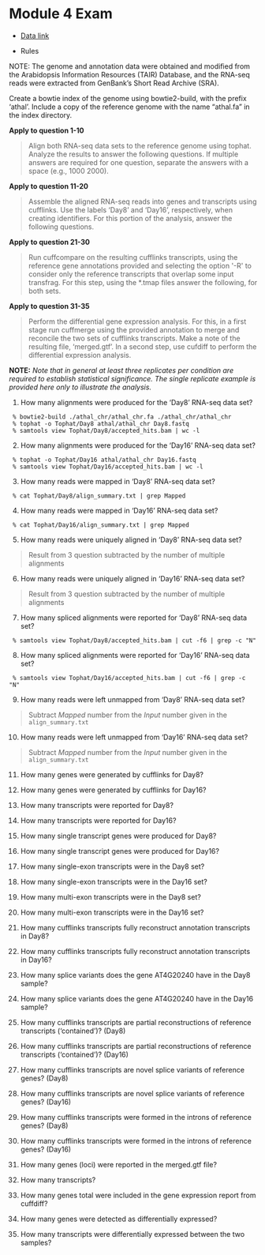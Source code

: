 # Module 4 Exam

* [Data link](https://d396qusza40orc.cloudfront.net/gencommand/gencommand_proj4.tar.gz)

* Rules

NOTE: The genome and annotation data were obtained and modified from the Arabidopsis Information Resources (TAIR) Database, and the RNA-seq reads were extracted from GenBank’s Short Read Archive (SRA).

Create a bowtie index of the genome using bowtie2-build, with the prefix ‘athal’. Include a copy of the reference genome with the name “athal.fa” in the index directory.

**Apply to question 1-10**

> Align both RNA-seq data sets to the reference genome using tophat. Analyze the results to answer the following questions. If multiple answers are required for one question, separate the answers with a space (e.g., 1000 2000).

**Apply to question 11-20**

> Assemble the aligned RNA-seq reads into genes and transcripts using cufflinks. Use the labels ‘Day8’ and ‘Day16’, respectively, when creating identifiers. For this portion of the analysis, answer the following questions.

**Apply to question 21-30**

> Run cuffcompare on the resulting cufflinks transcripts, using the reference gene annotations provided and selecting the option '-R' to consider only the reference transcripts that overlap some input transfrag. For this step, using the *.tmap files answer the following, for both sets.

**Apply to question 31-35**

> Perform the differential gene expression analysis. For this, in a first stage run cuffmerge using the provided annotation to merge and reconcile the two sets of cufflinks transcripts. Make a note of the resulting file, ‘merged.gtf’. In a second step, use cufdiff to perform the differential expression analysis.

**NOTE:** *Note that in general at least three replicates per condition are required to establish statistical significance. The single replicate example is provided here only to illustrate the analysis.*

1. How many alignments were produced for the ‘Day8’ RNA-seq data set?
```
 % bowtie2-build ./athal_chr/athal_chr.fa ./athal_chr/athal_chr
 % tophat -o Tophat/Day8 athal/athal_chr Day8.fastq
 % samtools view Tophat/Day8/accepted_hits.bam | wc -l
```

2. How many alignments were produced for the ‘Day16’ RNA-seq data set?
```
 % tophat -o Tophat/Day16 athal/athal_chr Day16.fastq
 % samtools view Tophat/Day16/accepted_hits.bam | wc -l
```

3. How many reads were mapped in ‘Day8’ RNA-seq data set?
```
 % cat Tophat/Day8/align_summary.txt | grep Mapped
```

4. How many reads were mapped in ‘Day16’ RNA-seq data set?
```
 % cat Tophat/Day16/align_summary.txt | grep Mapped
```

5. How many reads were uniquely aligned in ‘Day8’ RNA-seq data set?
> Result from 3 question subtracted by the number of multiple alignments

6. How many reads were uniquely aligned in ‘Day16’ RNA-seq data set?
> Result from 3 question subtracted by the number of multiple alignments


7. How many spliced alignments were reported for ‘Day8’ RNA-seq data set?
```
 % samtools view Tophat/Day8/accepted_hits.bam | cut -f6 | grep -c "N" 
```

8. How many spliced alignments were reported for ‘Day16’ RNA-seq data set?
```
 % samtools view Tophat/Day16/accepted_hits.bam | cut -f6 | grep -c "N" 
```

9. How many reads were left unmapped from ‘Day8’ RNA-seq data set?
> Subtract *Mapped* number from the *Input* number given in the `align_summary.txt`

10. How many reads were left unmapped from ‘Day16’ RNA-seq data set?
> Subtract *Mapped* number from the *Input* number given in the `align_summary.txt`


11. How many genes were generated by cufflinks for Day8?


12. How many genes were generated by cufflinks for Day16?


13. How many transcripts were reported for Day8?


14. How many transcripts were reported for Day16?


15. How many single transcript genes were produced for Day8?


16. How many single transcript genes were produced for Day16?


17. How many single-exon transcripts were in the Day8 set?


18. How many single-exon transcripts were in the Day16 set?


19. How many multi-exon transcripts were in the Day8 set?


20. How many multi-exon transcripts were in the Day16 set?


21. How many cufflinks transcripts fully reconstruct annotation transcripts in Day8?


22. How many cufflinks transcripts fully reconstruct annotation transcripts in Day16?


23. How many splice variants does the gene AT4G20240 have in the Day8 sample?


24. How many splice variants does the gene AT4G20240 have in the Day16 sample?


25. How many cufflinks transcripts are partial reconstructions of reference transcripts (‘contained’)? (Day8)


26. How many cufflinks transcripts are partial reconstructions of reference transcripts (‘contained’)? (Day16)


27. How many cufflinks transcripts are novel splice variants of reference genes? (Day8)


28. How many cufflinks transcripts are novel splice variants of reference genes? (Day16)


29. How many cufflinks transcripts were formed in the introns of reference genes? (Day8)


30. How many cufflinks transcripts were formed in the introns of reference genes? (Day16)


31. How many genes (loci) were reported in the merged.gtf file?


32. How many transcripts?


33. How many genes total were included in the gene expression report from cuffdiff?


34. How many genes were detected as differentially expressed?


35. How many transcripts were differentially expressed between the two samples?


